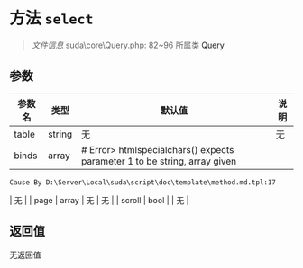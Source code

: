 # 方法 `select`

> *文件信息* suda\core\Query.php: 82~96
> 所属类 [Query](../Query.md)




## 参数


| 参数名 | 类型 | 默认值 | 说明 |
|--------|-----|-------|-------|
| table |  string | 无 | 无 |
| binds |  array | # Error> htmlspecialchars() expects parameter 1 to be string, array given
	Cause By D:\Server\Local\suda\script\doc\template\method.md.tpl:17
 | 无 |
| page |  array | 无 | 无 |
| scroll |  bool |  | 无 |



## 返回值

无返回值
